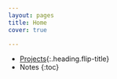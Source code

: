 ```yaml
---
layout: pages
title: Home
cover: true

---
```


* [Projects]{:.heading.flip-title}
* Notes
{:toc}

[Projects]: Projects/index.md
